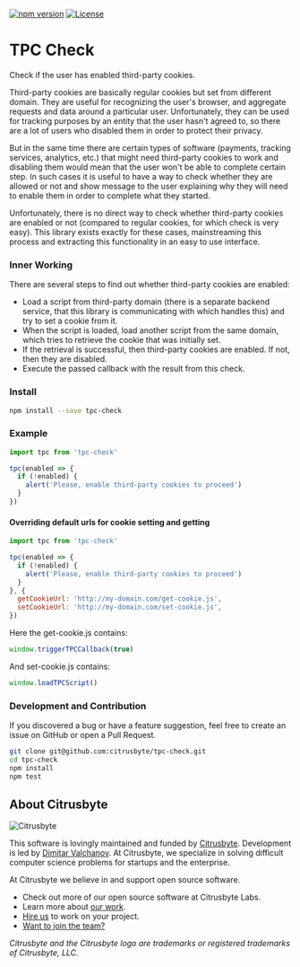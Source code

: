 [![npm version](https://img.shields.io/npm/v/tpc-check.svg)](https://www.npmjs.com/package/tpc-check)
[![License](https://img.shields.io/github/license/citrusbyte/tpc-check.svg)](https://www.github.com/citrusbyte/tpc-check)

# TPC Check

Check if the user has enabled third-party cookies.

Third-party cookies are basically regular cookies but set from different domain.
They are useful for recognizing the user's browser, and aggregate requests and
data around a particular user. Unfortunately, they can be used for tracking
purposes by an entity that the user hasn't agreed to, so there are a lot of
users who disabled them in order to protect their privacy.

But in the same time there are certain types of software (payments, tracking
services, analytics, etc.) that might need third-party cookies to work and
disabling them would mean that the user won't be able to complete certain step.
In such cases it is useful to have a way to check whether they are allowed or
not and show message to the user explaining why they will need to enable them
in order to complete what they started.

Unfortunately, there is no direct way to check whether third-party cookies are
enabled or not (compared to regular cookies, for which check is very easy). This
library exists exactly for these cases, mainstreaming this process and
extracting this functionality in an easy to use interface.

### Inner Working

There are several steps to find out whether third-party cookies are enabled:
- Load a script from third-party domain (there is a separate backend service,
  that this library is communicating with which handles this) and try to set a
  cookie from it.
- When the script is loaded, load another script from the same domain, which
  tries to retrieve the cookie that was initially set.
- If the retrieval is successful, then third-party cookies are enabled. If not,
  then they are disabled.
- Execute the passed callback with the result from this check.

### Install

```bash
npm install --save tpc-check
```

### Example

```js
import tpc from 'tpc-check'

tpc(enabled => {
  if (!enabled) {
    alert('Please, enable third-party cookies to proceed')
  }
})
```

#### Overriding default urls for cookie setting and getting

```js
import tpc from 'tpc-check'

tpc(enabled => {
  if (!enabled) {
    alert('Please, enable third-party cookies to proceed')
  }
}, {
  getCookieUrl: 'http://my-domain.com/get-cookie.js',
  setCookieUrl: 'http://my-domain.com/set-cookie.js',
})
```

Here the get-cookie.js contains:
```js
window.triggerTPCCallback(true)
```

And set-cookie.js contains:
```js
window.loadTPCScript()
```

### Development and Contribution

If you discovered a bug or have a feature suggestion, feel free to create an
issue on GitHub or open a Pull Request.

```bash
git clone git@github.com:citrusbyte/tpc-check.git
cd tpc-check
npm install
npm test
```

## About Citrusbyte

![Citrusbyte](http://i.imgur.com/W6eISI3.png)

This software is lovingly maintained and funded by [Citrusbyte](https://www.citrusbyte.com). Development is led by [Dimitar Valchanov](https://github.com/dvalchanov).
At Citrusbyte, we specialize in solving difficult computer science problems for startups and the enterprise.

At Citrusbyte we believe in and support open source software.
* Check out more of our open source software at Citrusbyte Labs.
* Learn more about [our work](https://citrusbyte.com/portfolio).
* [Hire us](https://citrusbyte.com/contact) to work on your project.
* [Want to join the team?](http://careers.citrusbyte.com)

*Citrusbyte and the Citrusbyte logo are trademarks or registered trademarks of Citrusbyte, LLC.*

